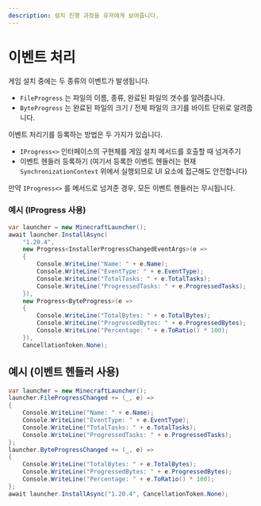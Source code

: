 ```yaml
---
description: 설치 진행 과정을 유저에게 보여줍니다.
---
```


# 이벤트 처리

게임 설치 중에는 두 종류의 이벤트가 발생됩니다.

* `FileProgress` 는 파일의 이름, 종류, 완료된 파일의 갯수를 알려줍니다.
* `ByteProgress` 는 완료된 파일의 크기 / 전체 파일의 크기를 바이트 단위로 알려줍니다.

이벤트 처리기를 등록하는 방법은 두 가지가 있습니다.

* `IProgress<>` 인터페이스의 구현체를 게임 설치 메서드를 호출할 때 넘겨주기
* 이벤트 헨들러 등록하기 (여기서 등록한 이벤트 헨들러는 현재 `SynchronizationContext` 위에서 실행되므로 UI 요소에 접근해도 안전합니다)

만약 `IProgress<>` 를 메서드로 넘겨준 경우, 모든 이벤트 헨들러는 무시됩니다.&#x20;

### 예시 (IProgress 사용)

```csharp
var launcher = new MinecraftLauncher();
await launcher.InstallAsync(
    "1.20.4", 
    new Progress<InstallerProgressChangedEventArgs>(e =>
    {
        Console.WriteLine("Name: " + e.Name);
        Console.WriteLine("EventType: " + e.EventType);
        Console.WriteLine("TotalTasks: " + e.TotalTasks);
        Console.WriteLine("ProgressedTasks: " + e.ProgressedTasks);
    }),
    new Progress<ByteProgress>(e =>
    {
        Console.WriteLine("TotalBytes: " + e.TotalBytes);
        Console.WriteLine("ProgressedBytes: " + e.ProgressedBytes);
        Console.WriteLine("Percentage: " + e.ToRatio() * 100);
    }),
    CancellationToken.None);
```

## 예시 (이벤트 헨들러 사용)

```csharp
var launcher = new MinecraftLauncher();
launcher.FileProgressChanged += (_, e) =>
{
    Console.WriteLine("Name: " + e.Name);
    Console.WriteLine("EventType: " + e.EventType);
    Console.WriteLine("TotalTasks: " + e.TotalTasks);
    Console.WriteLine("ProgressedTasks: " + e.ProgressedTasks);
};
launcher.ByteProgressChanged += (_, e) =>
{
    Console.WriteLine("TotalBytes: " + e.TotalBytes);
    Console.WriteLine("ProgressedBytes: " + e.ProgressedBytes);
    Console.WriteLine("Percentage: " + e.ToRatio() * 100);
};
await launcher.InstallAsync("1.20.4", CancellationToken.None);
```
